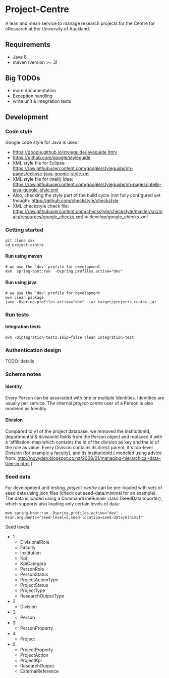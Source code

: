 # Project-Centre

A lean and mean service to manage research projects for the Centre for eResearch at the University of Auckland.

## Requirements

 - Java 8
 - maven (version >= 3)

## Big TODOs

 - more documentation
 - Exception handling
 - write unit & integration tests
 
## Development

### Code style

Google code style for Java is used:
 
 - https://google.github.io/styleguide/javaguide.html
 - https://github.com/google/styleguide
 - XML style file for Eclipse: https://raw.githubusercontent.com/google/styleguide/gh-pages/eclipse-java-google-style.xml
 - XML style file for Intellij Idea: https://raw.githubusercontent.com/google/styleguide/gh-pages/intellij-java-google-style.xml
 - Also, checking the style part of the build cycle (not fully configured yet though): https://github.com/checkstyle/checkstyle
 - XML checkstyle check file: https://raw.githubusercontent.com/checkstyle/checkstyle/master/src/main/resources/google_checks.xml => develop/google_checks.xml
 

### Getting started

    git clone xxx
    cd project-centre
    
#### Run using maven

    # we use the 'dev' profile for development
    mvn  spring-boot:run  -Dspring.profiles.active="dev"
    
#### Run using java

    # we use the 'dev' profile for development
    mvn clean package
    java -Dspring.profiles.active="dev" -jar target/projects_centre.jar
    
    
### Run tests

#### Integration tests 

    mvn -Dintegration-tests.skip=false clean integration-test
    
### Authentication design

TODO: details

### Schema notes

#### Identity

Every Person can be associated with one or multiple Identities. Identities are usually per service. The internal *project-centre* user of a Person
is also modeled as Identity.

#### Division

Compared to v1 of the project database, we removed the institutionId, departmentId & divisionId fields from the Person object and replaced it with
a 'affiliation' map which contains the id of the division as key and the id of the role as value. Every Division contains its direct parent, it's 
top-level Division (for example a faculty), and its institutionId ( modeled using advice from: http://novyden.blogspot.co.nz/2008/01/managing-hierarchical-data-tree-in.html )

### Seed data

For development and testing, *project-centre* can be pre-loaded with sets of seed data using json files (check out seed-data/minimal for an example).
The data is loaded using a CommandLineRunner class (SeedDataImporter), which supports also loading only certain levels of data:

    mvn spring-boot:run -Dspring.profiles.active="dev" -Drun.arguments="seed-level=2,seed-location=seed-data/minimal"
    
Seed levels:

 - 1
     - DivisionalRole
     - Faculty
     - Institution
     - Kpi
     - KpiCategory
     - PersonRole
     - PersonStatus
     - ProjectActionType
     - ProjectStatus
     - ProjectType
     - ResearchOutputType
 - 2
     - Division
 - 3 
     - Person
 - 3
     - PersonProperty
 - 4
     - Project
 - 5
     - ProjectProperty
     - ProjectAction
     - ProjectKpi
     - ResearchOutput
     - ExternalReference



